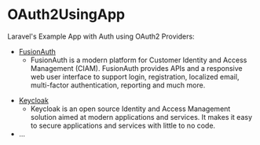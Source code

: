 # OAuth2UsingApp

Laravel's Example App with Auth using OAuth2 Providers:

- [FusionAuth](https://fusionauth.io/)
  - FusionAuth is a modern platform for Customer Identity and Access Management (CIAM). FusionAuth provides APIs and a responsive web user interface to support login, registration, localized email, multi-factor authentication, reporting and much more.
* [Keycloak](https://www.keycloak.org/)
  - Keycloak is an open source Identity and Access Management solution aimed at modern applications and services. It makes it easy to secure applications and services with little to no code.
* ...
